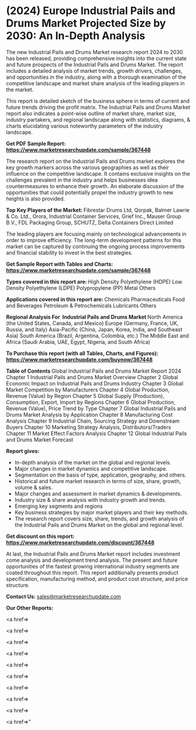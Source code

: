 # (2024) Europe Industrial Pails and Drums Market Projected Size by 2030: An In-Depth Analysis

The new Industrial Pails and Drums Market research report 2024 to 2030 has been released, providing comprehensive insights into the current state and future prospects of the Industrial Pails and Drums Market. The report includes a detailed analysis of market trends, growth drivers, challenges, and opportunities in the industry, along with a thorough examination of the competitive landscape and market share analysis of the leading players in the market.

This report is detailed sketch of the business sphere in terms of current and future trends driving the profit matrix. The Industrial Pails and Drums Market report also indicates a point-wise outline of market share, market size, industry partakers, and regional landscape along with statistics, diagrams, &amp; charts elucidating various noteworthy parameters of the industry landscape.

<strong><b>Get PDF Sample Report: <a href=https://www.marketresearchupdate.com/sample/367448>https://www.marketresearchupdate.com/sample/367448</a></b></strong>

The research report on the Industrial Pails and Drums market explores the key growth markers across the various geographies as well as their influence on the competitive landscape. It contains exclusive insights on the challenges prevalent in the industry and helps businesses idea countermeasures to enhance their growth. An elaborate discussion of the opportunities that could potentially propel the industry growth to new heights is also provided.

<strong><b>Top Key Players of the Market:
</b></strong>Fibrestar Drums Ltd, Qorpak, Balmer Lawrie & Co. Ltd., Orora, Industrial Container Services, Grief Inc., Mauser Group B.V., FDL Packaging Group, SCHUTZ, Delta Containers Direct Limited<strong><b>
</b></strong>

The leading players are focusing mainly on technological advancements in order to improve efficiency. The long-term development patterns for this market can be captured by continuing the ongoing process improvements and financial stability to invest in the best strategies.

<strong><b>Get Sample Report with Tables and Charts: <a href=https://www.marketresearchupdate.com/sample/367448>https://www.marketresearchupdate.com/sample/367448</a></b></strong>

<strong><b>Types covered in this report are:
</b></strong>High Density Polyethylene (HDPE)
Low Density Polyethylene (LDPE)
Polypropylene (PP)
Metal
Others<strong><b>
</b></strong>

<strong><b>Applications covered in this report are:
</b></strong>Chemicals
Pharmaceuticals
Food and Beverages
Petroleum & Petrochemicals
Lubricants
Others<strong><b>
</b></strong>

<strong><b>Regional Analysis For  Industrial Pails and Drums Market</b></strong><strong><b>
</b></strong>North America (the United States, Canada, and Mexico)
Europe (Germany, France, UK, Russia, and Italy)
Asia-Pacific (China, Japan, Korea, India, and Southeast Asia)
South America (Brazil, Argentina, Colombia, etc.)
The Middle East and Africa (Saudi Arabia, UAE, Egypt, Nigeria, and South Africa)

<strong><b>To Purchase this report (with all Tables, Charts, and Figures): <a href=https://www.marketresearchupdate.com/buynow/367448>https://www.marketresearchupdate.com/buynow/367448</a></b></strong>

<strong><b>Table of Contents</b></strong><strong><b>
</b></strong>Global Industrial Pails and Drums Market Report 2024
Chapter 1 Industrial Pails and Drums Market Overview
Chapter 2 Global Economic Impact on Industrial Pails and Drums Industry
Chapter 3 Global Market Competition by Manufacturers
Chapter 4 Global Production, Revenue (Value) by Region
Chapter 5 Global Supply (Production), Consumption, Export, Import by Regions
Chapter 6 Global Production, Revenue (Value), Price Trend by Type
Chapter 7 Global Industrial Pails and Drums Market Analysis by Application
Chapter 8 Manufacturing Cost Analysis
Chapter 9 Industrial Chain, Sourcing Strategy and Downstream Buyers
Chapter 10 Marketing Strategy Analysis, Distributors/Traders
Chapter 11 Market Effect Factors Analysis
Chapter 12 Global Industrial Pails and Drums Market Forecast

<strong><b>Report gives:</b></strong>

- In-depth analysis of the market on the global and regional levels.
- Major changes in market dynamics and competitive landscape.
- Segmentation on the basis of type, application, geography, and others.
- Historical and future market research in terms of size, share, growth, volume &amp; sales.
- Major changes and assessment in market dynamics &amp; developments.
- Industry size &amp; share analysis with industry growth and trends.
- Emerging key segments and regions
- Key business strategies by major market players and their key methods.
- The research report covers size, share, trends, and growth analysis of the Industrial Pails and Drums Market on the global and regional level.

<strong><b>Get discount on this report: <a href=https://www.marketresearchupdate.com/discount/367448>https://www.marketresearchupdate.com/discount/367448</a></b></strong>

At last, the Industrial Pails and Drums Market report includes investment come analysis and development trend analysis. The present and future opportunities of the fastest growing international industry segments are coated throughout this report. This report additionally presents product specification, manufacturing method, and product cost structure, and price structure.

<strong><b>Contact Us:
</b></strong>sales@marketresearchupdate.com

<strong>Our Other Reports:</strong>

<a href=></a>

<a href=></a>

<a href=></a>

<a href=></a>

<a href=></a>

<a href=></a>

<a href=></a>

<a href=></a>

<a href=></a>

<a href=></a>"
